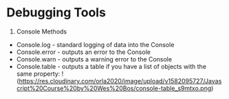 # Debugging Tools

1. Console Methods

* Console.log - standard logging of data into the Console
* Console.error - outputs an error to the Console
* Console.warn - outputs a warning error to the Console
* Console.table - outputs a table if you have a list of objects with the same property:
!(https://res.cloudinary.com/orla2020/image/upload/v1582095727/Javascript%20Course%20by%20Wes%20Bos/console-table_s9mtxo.png)